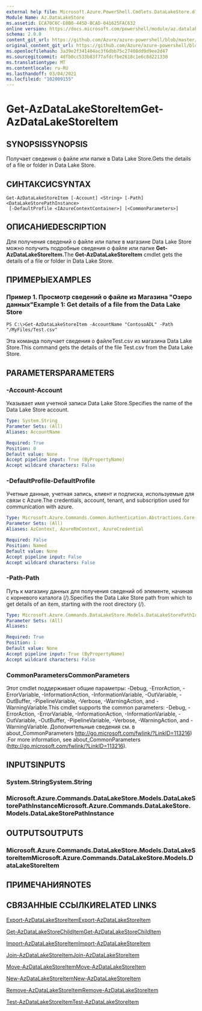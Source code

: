 ```yaml
---
external help file: Microsoft.Azure.PowerShell.Cmdlets.DataLakeStore.dll-Help.xml
Module Name: Az.DataLakeStore
ms.assetid: ECA70C6C-E0B0-445D-BCAD-041625FAC632
online version: https://docs.microsoft.com/powershell/module/az.datalakestore/get-azdatalakestoreitem
schema: 2.0.0
content_git_url: https://github.com/Azure/azure-powershell/blob/master/src/DataLakeStore/DataLakeStore/help/Get-AzDataLakeStoreItem.md
original_content_git_url: https://github.com/Azure/azure-powershell/blob/master/src/DataLakeStore/DataLakeStore/help/Get-AzDataLakeStoreItem.md
ms.openlocfilehash: 3a39e2f341404ac3f6dbb75c27408dd9d9ee2d47
ms.sourcegitcommit: 4dfb0cc533b83f77afdcfbe2618c1e6c8d221330
ms.translationtype: MT
ms.contentlocale: ru-RU
ms.lasthandoff: 03/04/2021
ms.locfileid: "102009155"
---
```

# <span data-ttu-id="7835f-101">Get-AzDataLakeStoreItem</span><span class="sxs-lookup"><span data-stu-id="7835f-101">Get-AzDataLakeStoreItem</span></span>

## <span data-ttu-id="7835f-102">SYNOPSIS</span><span class="sxs-lookup"><span data-stu-id="7835f-102">SYNOPSIS</span></span>
<span data-ttu-id="7835f-103">Получает сведения о файле или папке в Data Lake Store.</span><span class="sxs-lookup"><span data-stu-id="7835f-103">Gets the details of a file or folder in Data Lake Store.</span></span>

## <span data-ttu-id="7835f-104">СИНТАКСИС</span><span class="sxs-lookup"><span data-stu-id="7835f-104">SYNTAX</span></span>

```
Get-AzDataLakeStoreItem [-Account] <String> [-Path] <DataLakeStorePathInstance>
 [-DefaultProfile <IAzureContextContainer>] [<CommonParameters>]
```

## <span data-ttu-id="7835f-105">ОПИСАНИЕ</span><span class="sxs-lookup"><span data-stu-id="7835f-105">DESCRIPTION</span></span>
<span data-ttu-id="7835f-106">Для получения сведений о файле или папке в магазине Data Lake Store можно получить подробные сведения о файле или папке **Get-AzDataLakeStoreItem.**</span><span class="sxs-lookup"><span data-stu-id="7835f-106">The **Get-AzDataLakeStoreItem** cmdlet gets the details of a file or folder in Data Lake Store.</span></span>

## <span data-ttu-id="7835f-107">ПРИМЕРЫ</span><span class="sxs-lookup"><span data-stu-id="7835f-107">EXAMPLES</span></span>

### <span data-ttu-id="7835f-108">Пример 1. Просмотр сведений о файле из Магазина "Озеро данных"</span><span class="sxs-lookup"><span data-stu-id="7835f-108">Example 1: Get details of a file from the Data Lake Store</span></span>
```
PS C:\>Get-AzDataLakeStoreItem -AccountName "ContosoADL" -Path "/MyFiles/Test.csv"
```

<span data-ttu-id="7835f-109">Эта команда получает сведения о файлеTest.csv из магазина Data Lake Store.</span><span class="sxs-lookup"><span data-stu-id="7835f-109">This command gets the details of the file Test.csv from the Data Lake Store.</span></span>

## <span data-ttu-id="7835f-110">PARAMETERS</span><span class="sxs-lookup"><span data-stu-id="7835f-110">PARAMETERS</span></span>

### <span data-ttu-id="7835f-111">-Account</span><span class="sxs-lookup"><span data-stu-id="7835f-111">-Account</span></span>
<span data-ttu-id="7835f-112">Указывает имя учетной записи Data Lake Store.</span><span class="sxs-lookup"><span data-stu-id="7835f-112">Specifies the name of the Data Lake Store account.</span></span>

```yaml
Type: System.String
Parameter Sets: (All)
Aliases: AccountName

Required: True
Position: 0
Default value: None
Accept pipeline input: True (ByPropertyName)
Accept wildcard characters: False
```

### <span data-ttu-id="7835f-113">-DefaultProfile</span><span class="sxs-lookup"><span data-stu-id="7835f-113">-DefaultProfile</span></span>
<span data-ttu-id="7835f-114">Учетные данные, учетная запись, клиент и подписка, используемые для связи с Azure.</span><span class="sxs-lookup"><span data-stu-id="7835f-114">The credentials, account, tenant, and subscription used for communication with azure.</span></span>

```yaml
Type: Microsoft.Azure.Commands.Common.Authentication.Abstractions.Core.IAzureContextContainer
Parameter Sets: (All)
Aliases: AzContext, AzureRmContext, AzureCredential

Required: False
Position: Named
Default value: None
Accept pipeline input: False
Accept wildcard characters: False
```

### <span data-ttu-id="7835f-115">-Path</span><span class="sxs-lookup"><span data-stu-id="7835f-115">-Path</span></span>
<span data-ttu-id="7835f-116">Путь к магазину данных для получения сведений об элементе, начиная с корневого каталога (/).</span><span class="sxs-lookup"><span data-stu-id="7835f-116">Specifies the Data Lake Store path from which to get details of an item, starting with the root directory (/).</span></span>

```yaml
Type: Microsoft.Azure.Commands.DataLakeStore.Models.DataLakeStorePathInstance
Parameter Sets: (All)
Aliases:

Required: True
Position: 1
Default value: None
Accept pipeline input: True (ByPropertyName)
Accept wildcard characters: False
```

### <span data-ttu-id="7835f-117">CommonParameters</span><span class="sxs-lookup"><span data-stu-id="7835f-117">CommonParameters</span></span>
<span data-ttu-id="7835f-118">Этот cmdlet поддерживает общие параметры: -Debug, -ErrorAction, -ErrorVariable, -InformationAction, -InformationVariable, -OutVariable, -OutBuffer, -PipelineVariable, -Verbose, -WarningAction, and -WarningVariable.</span><span class="sxs-lookup"><span data-stu-id="7835f-118">This cmdlet supports the common parameters: -Debug, -ErrorAction, -ErrorVariable, -InformationAction, -InformationVariable, -OutVariable, -OutBuffer, -PipelineVariable, -Verbose, -WarningAction, and -WarningVariable.</span></span> <span data-ttu-id="7835f-119">Дополнительные сведения см. в about_CommonParameters http://go.microsoft.com/fwlink/?LinkID=113216) .</span><span class="sxs-lookup"><span data-stu-id="7835f-119">For more information, see about_CommonParameters (http://go.microsoft.com/fwlink/?LinkID=113216).</span></span>

## <span data-ttu-id="7835f-120">INPUTS</span><span class="sxs-lookup"><span data-stu-id="7835f-120">INPUTS</span></span>

### <span data-ttu-id="7835f-121">System.String</span><span class="sxs-lookup"><span data-stu-id="7835f-121">System.String</span></span>

### <span data-ttu-id="7835f-122">Microsoft.Azure.Commands.DataLakeStore.Models.DataLakeStorePathInstance</span><span class="sxs-lookup"><span data-stu-id="7835f-122">Microsoft.Azure.Commands.DataLakeStore.Models.DataLakeStorePathInstance</span></span>

## <span data-ttu-id="7835f-123">OUTPUTS</span><span class="sxs-lookup"><span data-stu-id="7835f-123">OUTPUTS</span></span>

### <span data-ttu-id="7835f-124">Microsoft.Azure.Commands.DataLakeStore.Models.DataLakeStoreItem</span><span class="sxs-lookup"><span data-stu-id="7835f-124">Microsoft.Azure.Commands.DataLakeStore.Models.DataLakeStoreItem</span></span>

## <span data-ttu-id="7835f-125">ПРИМЕЧАНИЯ</span><span class="sxs-lookup"><span data-stu-id="7835f-125">NOTES</span></span>

## <span data-ttu-id="7835f-126">СВЯЗАННЫЕ ССЫЛКИ</span><span class="sxs-lookup"><span data-stu-id="7835f-126">RELATED LINKS</span></span>

[<span data-ttu-id="7835f-127">Export-AzDataLakeStoreItem</span><span class="sxs-lookup"><span data-stu-id="7835f-127">Export-AzDataLakeStoreItem</span></span>](./Export-AzDataLakeStoreItem.md)

[<span data-ttu-id="7835f-128">Get-AzDataLakeStoreChildItem</span><span class="sxs-lookup"><span data-stu-id="7835f-128">Get-AzDataLakeStoreChildItem</span></span>](./Get-AzDataLakeStoreChildItem.md)

[<span data-ttu-id="7835f-129">Import-AzDataLakeStoreItem</span><span class="sxs-lookup"><span data-stu-id="7835f-129">Import-AzDataLakeStoreItem</span></span>](./Import-AzDataLakeStoreItem.md)

[<span data-ttu-id="7835f-130">Join-AzDataLakeStoreItem</span><span class="sxs-lookup"><span data-stu-id="7835f-130">Join-AzDataLakeStoreItem</span></span>](./Join-AzDataLakeStoreItem.md)

[<span data-ttu-id="7835f-131">Move-AzDataLakeStoreItem</span><span class="sxs-lookup"><span data-stu-id="7835f-131">Move-AzDataLakeStoreItem</span></span>](./Move-AzDataLakeStoreItem.md)

[<span data-ttu-id="7835f-132">New-AzDataLakeStoreItem</span><span class="sxs-lookup"><span data-stu-id="7835f-132">New-AzDataLakeStoreItem</span></span>](./New-AzDataLakeStoreItem.md)

[<span data-ttu-id="7835f-133">Remove-AzDataLakeStoreItem</span><span class="sxs-lookup"><span data-stu-id="7835f-133">Remove-AzDataLakeStoreItem</span></span>](./Remove-AzDataLakeStoreItem.md)

[<span data-ttu-id="7835f-134">Test-AzDataLakeStoreItem</span><span class="sxs-lookup"><span data-stu-id="7835f-134">Test-AzDataLakeStoreItem</span></span>](./Test-AzDataLakeStoreItem.md)


